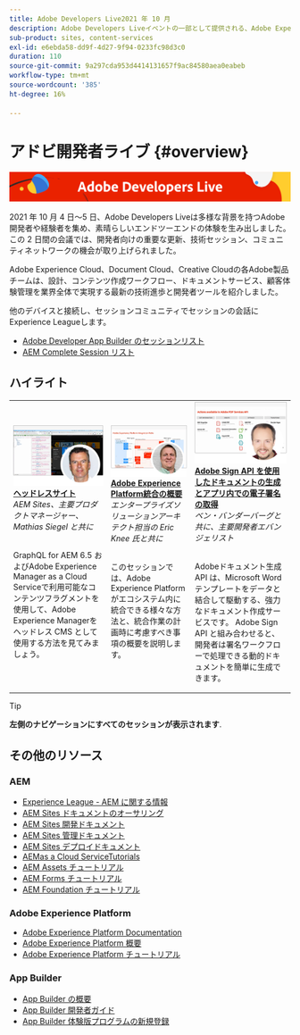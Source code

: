 ```yaml
---
title: Adobe Developers Live2021 年 10 月
description: Adobe Developers Liveイベントの一部として提供される、Adobe Experience Manager Sitesのビデオとチュートリアルのコレクションです。
sub-product: sites, content-services
exl-id: e6ebda58-dd9f-4d27-9f94-0233fc98d3c0
duration: 110
source-git-commit: 9a297cda953d4414131657f9ac84580aea0eabeb
workflow-type: tm+mt
source-wordcount: '385'
ht-degree: 16%

---
```


# アドビ開発者ライブ {#overview}

<img alt="アドビ開発者ライブ" src="/help/adobe-developers-live/assets/adl.png" />

2021 年 10 月 4 日～5 日、Adobe Developers Liveは多様な背景を持つAdobe開発者や経験者を集め、素晴らしいエンドツーエンドの体験を生み出しました。 この 2 日間の会議では、開発者向けの重要な更新、技術セッション、コミュニティネットワークの機会が取り上げられました。

Adobe Experience Cloud、Document Cloud、Creative Cloudの各Adobe製品チームは、設計、コンテンツ作成ワークフロー、ドキュメントサービス、顧客体験管理を業界全体で実現する最新の技術進歩と開発者ツールを紹介しました。

他のデバイスと接続し、セッションコミュニティでセッションの会話にExperience Leagueします。
* [Adobe Developer App Builder のセッションリスト](https://experienceleaguecommunities.adobe.com/t5/project-firefly-discussions/adobe-developers-live-october-2021-project-firefly-s-complete/td-p/425779)
* [AEM Complete Session リスト](https://experienceleaguecommunities.adobe.com/t5/adobe-experience-manager/adobe-developers-live-october-2021-complete-session-list/m-p/423041?profile.language=ja#M120517)

## ハイライト

<table>
  <tr>
   <td>
      <a href="headless.md">
      <img alt="ヘッドレスサイト" src="/help/adobe-developers-live/assets/mathias.png"/>
      </a>
      <div>
         <a href="headless.md"><strong>ヘッドレスサイト</strong></a>         
         <br/><em>AEM Sites、主要プロダクトマネージャー、Mathias Siegel と共に</em>
      </div>
      <p>
        <br/>
         GraphQL for AEM 6.5 およびAdobe Experience Manager as a Cloud Serviceで利用可能なコンテンツフラグメントを使用して、Adobe Experience Managerをヘッドレス CMS として使用する方法を見てみましょう。
      </p>
     </td>   
     <td>
      <a href="aep-integration.md">
      <img alt="Adobe Experience Platform統合の概要" src="/help/adobe-developers-live/assets/eric.png"/>
      </a>
      <div>
         <a href="aep-integration.md"><strong>Adobe Experience Platform統合の概要</strong></a>
         <br/><em>エンタープライズソリューションアーキテクト担当の Eric Knee 氏と共に</em>
      </div>
      <p>
        <br/>
         このセッションでは、Adobe Experience Platformがエコシステム内に統合できる様々な方法と、統合作業の計画時に考慮すべき事項の概要を説明します。
      </p>
   </td>
   </td>
     <td>
      <a href="pdf-services-api.md">
      <img alt="Adobe Sign API を使用したドキュメントの生成とアプリ内での電子署名の取得" src="/help/adobe-developers-live/assets/ben.png"/>
      </a>
      <div>
         <a href="pdf-services-api.md"><strong>Adobe Sign API を使用したドキュメントの生成とアプリ内での電子署名の取得</strong></a>
         <br/><em>ベン・バンダーバーグと共に、主要開発者エバンジェリスト</em>
      </div>
      <p>
        <br/>
         Adobeドキュメント生成 API は、Microsoft Word テンプレートをデータと結合して駆動する、強力なドキュメント作成サービスです。 Adobe Sign API と組み合わせると、開発者は署名ワークフローで処理できる動的ドキュメントを簡単に生成できます。
      </p>
   </td> 
  </tr>
</table>

>[!TIP]
>
>**左側のナビゲーションにすべてのセッションが表示されます**.

## その他のリソース

### AEM

* [Experience League - AEM に関する情報](https://experienceleague.adobe.com/?lang=ja#recommended/solutions/experience-manager)
* [AEM Sites ドキュメントのオーサリング](https://experienceleague.adobe.com/docs/experience-manager-65/authoring/home.html?lang=ja)
* [AEM Sites 開発ドキュメント](https://experienceleague.adobe.com/docs/experience-manager-65/developing/home.html?lang=ja)
* [AEM Sites 管理ドキュメント](https://experienceleague.adobe.com/docs/experience-manager-65/administering/home.html?lang=ja)
* [AEM Sites デプロイドキュメント](https://experienceleague.adobe.com/docs/experience-manager-65/deploying/home.html?lang=ja)
* [AEMas a Cloud ServiceTutorials](https://experienceleague.adobe.com/docs/experience-manager-learn/cloud-service/overview.html?lang=ja)
* [AEM Assets チュートリアル](https://experienceleague.adobe.com/docs/experience-manager-learn/assets/overview.html?lang=ja)
* [AEM Forms チュートリアル](https://experienceleague.adobe.com/docs/experience-manager-learn/forms/overview.html?lang=ja)
* [AEM Foundation チュートリアル](https://experienceleague.adobe.com/docs/experience-manager-learn/foundation/overview.html?lang=ja)

### Adobe Experience Platform

* [Adobe Experience Platform Documentation](https://experienceleague.adobe.com/docs/experience-platform.html?lang=ja)
* [Adobe Experience Platform 概要](https://experienceleague.adobe.com/docs/experience-platform/landing/home.html?lang=ja)
* [Adobe Experience Platform チュートリアル](https://experienceleague.adobe.com/docs/platform-learn/tutorials/overview.html?lang=ja)

### App Builder

* [App Builder の概要](https://adobe.ly/aem-appbuilder)
* [App Builder 開発者ガイド](https://adobe.ly/appbuilder)
* [App Builder 体験版プログラムの新規登録](https://adobe.ly/appbuilder-trial)
